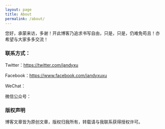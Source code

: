 ```yaml
---
layout: page
title: About
permalink: /about/ 
---
```


您好，承蒙来访，多谢！开此博客乃追求书写自由，只是，只是，仍难免苟且！亦希望与大家多多交流！

### 联系方式：

Twitter：https://twitter.com/jandyxu

Facebook：https://www.facebook.com/jandyxuxu

WeChat：

[](https://raw.githubusercontent.com/jandyxu/jandyxu.github.io/master/images/%E5%BE%AE%E4%BF%A1%E5%8F%B7.jpg)

微信公众号：

[](https://raw.githubusercontent.com/jandyxu/jandyxu.github.io/master/images/%E5%85%AC%E4%BC%97%E5%8F%B7.jpg)



### 版权声明

博客文章皆为原创文章，版权归我所有，转载请与我联系获得授权许可。

